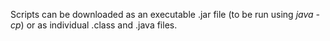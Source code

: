 Scripts can be downloaded as an executable .jar file (to be run using *java -cp*) or as individual .class and .java files.
